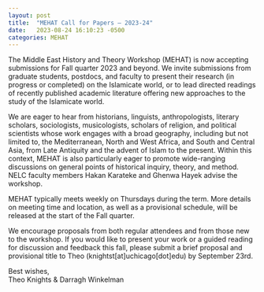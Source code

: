 ```yaml
---
layout: post
title:  "MEHAT Call for Papers — 2023-24"
date:   2023-08-24 16:10:23 -0500
categories: MEHAT
---
```


The Middle East History and Theory Workshop (MEHAT) is now accepting submissions for Fall quarter 2023 and beyond. We invite submissions from graduate students, postdocs, and faculty to present their research (in progress or completed) on the Islamicate world, or to lead directed readings of recently published academic literature offering new approaches to the study of the Islamicate world. 

We are eager to hear from historians, linguists, anthropologists, literary scholars, sociologists, musicologists, scholars of religion, and political scientists whose work engages with a broad geography, including but not limited to, the Mediterranean, North and West Africa, and South and Central Asia, from Late Antiquity and the advent of Islam to the present. Within this context, MEHAT is also particularly eager to promote wide-ranging discussions on general points of historical inquiry, theory, and method. NELC faculty members Hakan Karateke and Ghenwa Hayek advise the workshop. 

MEHAT typically meets weekly on Thursdays during the term. More details on meeting time and location, as well as a provisional schedule, will be released at the start of the Fall quarter. 

We encourage proposals from both regular attendees and from those new to the workshop. If you would like to present your work or a guided reading for discussion and feedback this fall, please submit a brief proposal and provisional title to Theo (knightst[at]uchicago[dot]edu) by September 23rd. 

Best wishes,
<br>Theo Knights & Darragh Winkelman

